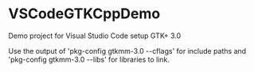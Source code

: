 # VSCodeGTKCppDemo
Demo project for Visual Studio Code setup GTK+ 3.0

Use the output of 'pkg-config gtkmm-3.0 --cflags' for include paths 
and 'pkg-config gtkmm-3.0 --libs' for libraries to link.
